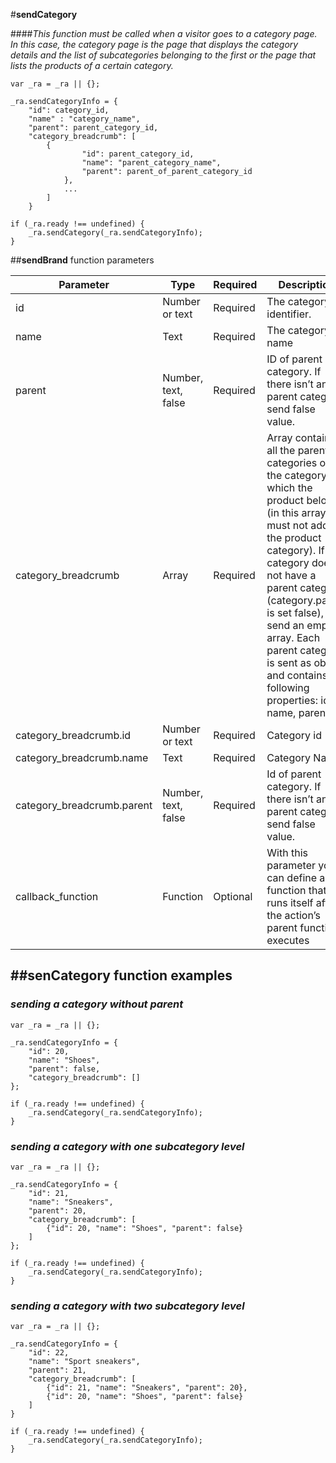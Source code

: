 #**sendCategory**

####*This function must be called when a visitor goes to a category page. In this case, the category page is the page that displays the category details and the list of subcategories belonging to the first or the page that lists the products of a certain category.*

	var _ra = _ra || {};
	
	_ra.sendCategoryInfo = {
		"id": category_id,
		"name" : "category_name",
		"parent": parent_category_id,
		"category_breadcrumb": [
			{
					"id": parent_category_id,
					"name": "parent_category_name",
					"parent": parent_of_parent_category_id
				},
				...
			]
		}

	if (_ra.ready !== undefined) {
		_ra.sendCategory(_ra.sendCategoryInfo);
	}

##**sendBrand** function parameters


|    **Parameter**    |    **Type**    |    **Required**    |    **Description**    |
|---|---|---|---|
|  id  |  Number or text  |  Required  |  The category identifier.  |
|	name	|	Text	|	Required	|	The category name	|
|	parent	|	Number, text, false	|	Required	|	ID of parent category. If there isn’t any parent category, send false value.	|
|	category_breadcrumb	|	Array	|	Required	|	Array containing all the parent categories of the category to which the product belongs (in this array you must not add the product category). If the category does not have a parent category (category.parent is set false), send an empty array. Each parent category is sent as object and contains the following properties: id, name, parent.	|
|	category_breadcrumb.id	|	Number or text	|	Required	|	Category id	|
|	category_breadcrumb.name	|	Text	|	Required	|	Category Name	|
|	category_breadcrumb.parent	|	Number, text, false	|	Required	|	Id of parent category. If there isn’t any parent category, send false value.	|
|	callback_function	|	Function	|	Optional	|	With this parameter you can define a function that runs itself after the action’s parent function executes	|


##**senCategory function examples**
----------

### *sending a category without parent*
	
	var _ra = _ra || {};
	
	_ra.sendCategoryInfo = {
		"id": 20,
		"name": "Shoes",
		"parent": false,
		"category_breadcrumb": [] 
	};
	
	if (_ra.ready !== undefined) {
		_ra.sendCategory(_ra.sendCategoryInfo);
	}
	
### *sending a category with one subcategory level*
	
	var _ra = _ra || {};
	
	_ra.sendCategoryInfo = {
		"id": 21,
		"name": "Sneakers",
		"parent": 20,
		"category_breadcrumb": [
			{"id": 20, "name": "Shoes", "parent": false}
		]
	};
	
	if (_ra.ready !== undefined) {
		_ra.sendCategory(_ra.sendCategoryInfo);
	}
	
### *sending a category with two subcategory level*
	
	var _ra = _ra || {};
	
	_ra.sendCategoryInfo = {
		"id": 22,
		"name": "Sport sneakers",
		"parent": 21,
		"category_breadcrumb": [
			{"id": 21, "name": "Sneakers", "parent": 20},
			{"id": 20, "name": "Shoes", "parent": false}
		]
	}
	
	if (_ra.ready !== undefined) {
		_ra.sendCategory(_ra.sendCategoryInfo);
	}
	